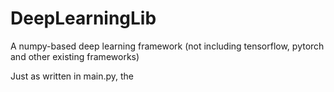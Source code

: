 # DeepLearningLib
A numpy-based deep learning framework (not including tensorflow, pytorch and other existing frameworks)

Just as written in main.py, the 
